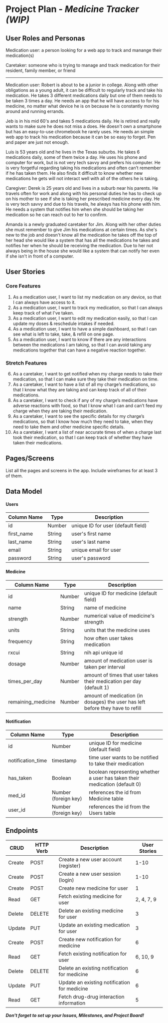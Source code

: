 
# Project Plan - *Medicine Tracker (WIP)*


## User Roles and Personas

Medication user: a person looking for a web app to track and manange their medication(s)

Caretaker: someone who is trying to manage and track medication for their resident, family member, or friend

--------------------------------------------------------------------------------------------------------------

Medication user: Robert is about to be a junior in college. Along with other obligations as a young adult, it can be difficult to regularly track and take his medication. He takes 3 different medications daily but one of them needs to be taken 3 times a day. He needs an app that he will have access to for his medicine, no matter what device he is on because he is constantly moving around and running errands.

Jeb is in his mid 60's and takes 5 medications daily. He is retired and really wants to make sure he does not miss a does. He doesn't own a smartphone but has an easy-to-use chromebook he rarely uses. He needs an simple web app to track his medication because it can be so easy to forget. Pen and paper are just not enough.

Luis is 53 years old and he lives in the Texas suburbs. He takes 6 medications daily, some of them twice a day. He uses his phone and computer for work, but is not very tech savvy and prefers his computer. He is very forgetful regarding taking his medications and often can’t remember if he has taken them. He also finds it difficult to know whether new medications he gets will not interact well with all of the others he is taking.

Caregiver: Derek is 25 years old and lives in a suburb near his parents. He travels often for work and along with his personal duties he has to check up on his mother to see if she is taking her prescribed medicine every day. He is very tech savvy and due to his travels, he always has his phone with him. He needs a system that notifies him when she should be taking her medication so he can reach out to her to confirm.

Amanda is a newly graduated caretaker for Jim. Along with her other duties she must remember to give Jim his medications at certain times. As she's new to the job and doesn't know all the medication he takes off the top of her head she would like a system that has all the medications he takes and notifies her when he should be receiving the medication. Due to her not always being in the house she would like a system that can notify her even if she isn't in front of a computer.

## User Stories
### Core Features
1. As a medication user, I want to list my medication on any device, so that I can always have access to it.
2. As a medication user, I want to track my medication, so that I can always keep track of what I've taken.
3. As a medication user, I want to edit my medication easily, so that I can update my doses & reschedule intakes if needed.
4. As a medication user, I want to have a simple dashboard, so that I can see what is left to take, take, & refill on one     page.
5. As a medication user, I want to know if there are any interactions between the medications I am taking, so that I can      avoid taking any medications together that can have a negative reaction together.


### Stretch Features
6. As a caretaker, I want to get notified when my charge needs to take their medication, so that I can make sure they take    their medication on time.
7. As a caretaker, I want to have a list of all my charge’s medications, so that I know what they are taking and can keep     track of all of their medications.
8. As a caretaker, I want to check if any of my charge’s medications have adverse reactions with food, so that I know what    I can and can’t feed my charge when they are taking their medication.
9. As a caretaker, I want to see the specific details for my charge’s medications, so that I know how much they need to       take, when they need to take them and other medicine specific details.
10. As a caretaker, I want a list of near accurate times of when a charge last took their medication, so that I can keep      track of whether they have taken their medications.

## Pages/Screens

List all the pages and screens in the app. Include wireframes for at least 3 of them.

## Data Model

#### Users
| Column Name    | Type            | Description                       |
| -------------- | --------------- | ----------------------------------|
| id             | Number          | unique ID for user (default field)|
| first_name     | String          | user's first name                 |
| last_name      | String          | user's last name                  |
| email          | String          | unique email for user             |
| password       | String          | user's password                   |


 
#### Medicine
| Column Name    | Type            | Description                           |
| -------------- | --------------- | --------------------------------------|
| id             | Number          | unique ID for medicine (default field)|
| name  | String          | name of medicine       |
| strength       | Number          | numerical value of medicine's strength|                                     |
| units          | String          | units that the medicine uses          |                                     |
| frequency      | String          | how often user takes medication    |
| rxcui          | String          | nih api unique id       |
| dosage         | Number          | amount of medication user is taken per interval|
| times_per_day  | Number          | amount of times that user takes their medication per day (default 1)|
| remaining_medicine         | Number          | amount of medication (in dosages) the user has left before they have to refill|



#### Notification
| Column Name    | Type            | Description                           |
| -------------- | --------------- | --------------------------------------|
| id             | Number          | unique ID for medicine (default field)|
| notification_time | timestamp    | time user wants to be notified to take their medication|
| has_taken | Boolean   | boolean representing whether a user has taken their medication (default 0)|
| med_id  | Number (foreign key)   | references the id from Medicine table |
| user_id | Number (foreign key)   | references the id from the Users table|


## Endpoints

| CRUD           | HTTP Verb       | Description      | User Stories                    |
| -------------- | --------------- | -----------------|-------------------------------- |
| Create         | POST            | Create a new user account (register)        | 1-10 |
| Create         | POST            | Create a new user session (login)           | 1-10 |
| Create         | POST            | Create new medicine for user                | 1    |
| Read           | GET             | Fetch existing medicine for user            | 2, 4, 7, 9|
| Delete         | DELETE          | Delete an existing medicine for user        | 3  |
| Update         | PUT             | Update an existing medication for user      | 3  |
| Create         | POST            | Create new notification for medicine        | 6  |
| Read           | GET             | Fetch existing notification for user        |6, 10, 9|
| Delete         | DELETE          | Delete an existing notification for medicine| 6  |
| Update         | PUT             | Update an existing notification for medicine| 6  |
| Read           | GET             | Fetch drug-drug interaction information     |   5|

***Don't forget to set up your Issues, Milestones, and Project Board!***
